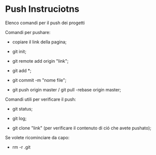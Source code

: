 # Push Instruciotns
Elenco comandi per il push dei progetti

Comandi per pushare:

- copiare il link della pagina;

- git init;

- git remote add origin "link";

- git add *;

- git commit -m "nome file";

- git push origin master / git pull -rebase origin master;



Comandi utili per verificare il push:

- git status;

- git log;

- git clone "link" (per verificare il contenuto di ció che avete pushato);



Se volete ricominciare da capo:

- rm -r .git
